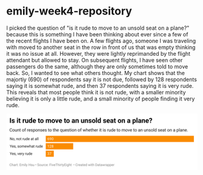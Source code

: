 # emily-week4-repository
I picked the question of "is it rude to move to an unsold seat on a plane?" because this is something I have been thinking about ever since a few of the recent flights I have been on. A few flights ago, someone I was traveling with moved to another seat in the row in front of us that was empty thinking it was no issue at all. However, they were lightly reprimanded by the flight attendant but allowed to stay. On subsequent flights, I have seen other passengers do the same, although they are only sometimes told to move back. So, I wanted to see what others thought. My chart shows that the majortiy (690) of respondents say it is not due, followed by 128 respondents saying it is somewhat rude, and then 37 respondents saying it is very rude. This reveals that most people think it is not rude, with a smaller minority believing it is only a little rude, and a small minority of people finding it very rude.

![Chart of Reponses to "Is it rude to move to an unsold seat on a plane?"](1BAnS-is-it-rude-to-move-to-an-unsold-seat-on-a-plane-.png)
